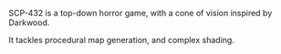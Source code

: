 SCP-432 is a top-down horror game, with a cone of vision inspired by Darkwood.

It tackles procedural map generation, and complex shading.
